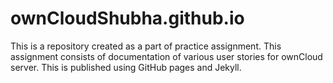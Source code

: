 # ownCloudShubha.github.io

This is a repository created as a part of practice assignment. This assignment consists of documentation of various user stories for ownCloud server.
This is published using GitHub pages and Jekyll.
